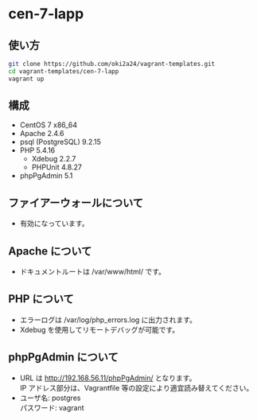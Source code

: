 # cen-7-lapp
## 使い方
```bash
git clone https://github.com/oki2a24/vagrant-templates.git
cd vagrant-templates/cen-7-lapp
vagrant up
```
## 構成
- CentOS 7 x86_64
- Apache 2.4.6
- psql (PostgreSQL) 9.2.15
- PHP 5.4.16
  - Xdebug 2.2.7
  - PHPUnit 4.8.27
- phpPgAdmin 5.1

## ファイアーウォールについて
- 有効になっています。

## Apache について
- ドキュメントルートは /var/www/html/ です。

## PHP について
- エラーログは /var/log/php_errors.log に出力されます。
- Xdebug を使用してリモートデバッグが可能です。

## phpPgAdmin について
- URL は http://192.168.56.11/phpPgAdmin/ となります。  
  IP アドレス部分は、Vagrantfile 等の設定により適宜読み替えてください。
- ユーザ名: postgres  
  パスワード: vagrant

